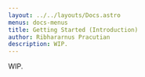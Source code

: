 ```yaml
---
layout: ../../layouts/Docs.astro
menus: docs-menus
title: Getting Started (Introduction)
author: Ribhararnus Pracutian
description: WIP.
---
```


WIP.
